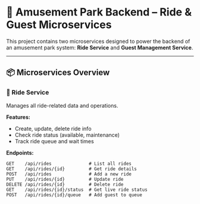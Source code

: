 # 🎢 Amusement Park Backend – Ride & Guest Microservices

This project contains two microservices designed to power the backend of an amusement park system: **Ride Service** and **Guest Management Service**.

---

## 📦 Microservices Overview

### 🚀 Ride Service

Manages all ride-related data and operations.

**Features:**
- Create, update, delete ride info
- Check ride status (available, maintenance)
- Track ride queue and wait times

**Endpoints:**
```http
GET    /api/rides              # List all rides
GET    /api/rides/{id}         # Get ride details
POST   /api/rides              # Add a new ride
PUT    /api/rides/{id}         # Update ride
DELETE /api/rides/{id}         # Delete ride
GET    /api/rides/{id}/status  # Get live ride status
POST   /api/rides/{id}/queue   # Add guest to queue
